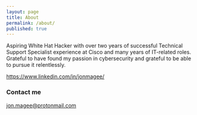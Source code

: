 ```yaml
---
layout: page
title: About
permalink: /about/
published: true
---
```


 Aspiring White Hat Hacker with over two years of successful Technical Support Specialist experience at Cisco and many years of IT-related roles. Grateful to have found my passion in cybersecurity and grateful to be able to pursue it relentlessly. 
 
https://www.linkedin.com/in/jonmagee/

### Contact me

jon.magee@protonmail.com
